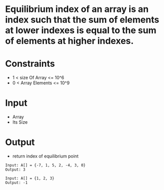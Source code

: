 # Equilibrium index of an array is an index such that the sum of elements at lower indexes is equal to the sum of elements at higher indexes. 

# Constraints
-  1 < size Of Array <= 10^6
-  0 < Array Elements <= 10^9

# Input
- Array
- Its Size

# Output
- return index of equilibrium point

```
Input: A[] = {-7, 1, 5, 2, -4, 3, 0}
Output: 3

Input: A[] = {1, 2, 3}
Output: -1

```
